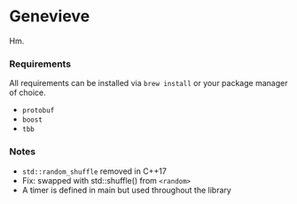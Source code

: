 # Genevieve

Hm.

### Requirements

All requirements can be installed via `brew install` or your package manager of
choice.
 - `protobuf`
 - `boost`
 - `tbb`

### Notes
 - `std::random_shuffle` removed in C++17
  - Fix: swapped with std::shuffle() from `<random>`
 - A timer is defined in main but used throughout the library
